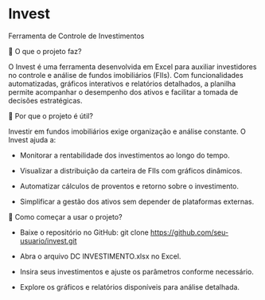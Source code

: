 # Invest

Ferramenta de Controle de Investimentos

📌 O que o projeto faz?

O Invest é uma ferramenta desenvolvida em Excel para auxiliar investidores no controle e análise de fundos imobiliários (FIIs). Com funcionalidades automatizadas, gráficos interativos e relatórios detalhados, a planilha permite acompanhar o desempenho dos ativos e facilitar a tomada de decisões estratégicas.


🌟 Por que o projeto é útil?

Investir em fundos imobiliários exige organização e análise constante. O Invest ajuda a:

- Monitorar a rentabilidade dos investimentos ao longo do tempo.
  
- Visualizar a distribuição da carteira de FIIs com gráficos dinâmicos.
  
- Automatizar cálculos de proventos e retorno sobre o investimento.
  
- Simplificar a gestão dos ativos sem depender de plataformas externas.


🚀 Como começar a usar o projeto?


- Baixe o repositório no GitHub:
git clone https://github.com/seu-usuario/invest.git

- Abra o arquivo DC INVESTIMENTO.xlsx no Excel.
  
- Insira seus investimentos e ajuste os parâmetros conforme necessário.
  
- Explore os gráficos e relatórios disponíveis para análise detalhada.




  
  


